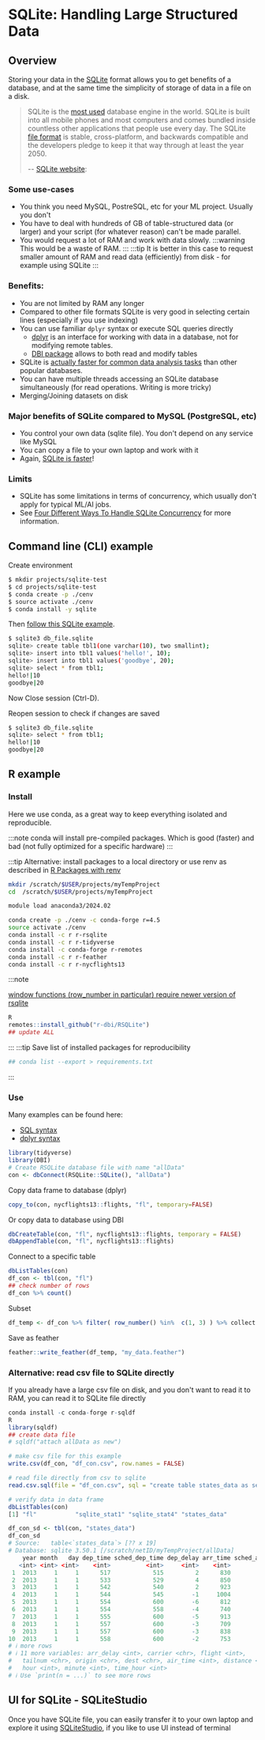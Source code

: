 # SQLite: Handling Large Structured Data

## Overview
Storing your data in the [SQLite](https://www.sqlite.org/index.html) format allows you to get benefits of a database, and at the same time the simplicity of storage of data in a file on a disk.

> SQLite is the [most used](https://www.sqlite.org/mostdeployed.html) database engine in the world. SQLite is built into all mobile phones and most computers and comes bundled inside countless other applications that people use every day. The SQLite [file format](https://www.sqlite.org/fileformat2.html) is stable, cross-platform, and backwards compatible and the developers pledge to keep it that way through at least the year 2050.
>
> -- [SQLite website](https://www.sqlite.org/index.html):

### Some use-cases

-   You think you need MySQL, PostreSQL, etc for your ML project. Usually you don't
-   You have to deal with hundreds of GB of table-structured data (or larger) and your script (for whatever reason) can't be made parallel.
-   You would request a lot of RAM and work with data slowly.
:::warning
This would be a waste of RAM.
:::
:::tip
It is better in this case to request smaller amount of RAM and read data (efficiently) from disk - for example using SQLite
:::

### Benefits:

-   You are not limited by RAM any longer
-   Compared to other file formats SQLite is very good in selecting certain lines (especially if you use indexing)
-   You can use familiar `dplyr` syntax or execute SQL queries directly
    -   [dplyr](https://dplyr.tidyverse.org/) is an interface for working with data in a database, not for modifying remote tables.
    -   [DBI package](https://dbi.r-dbi.org/) allows to both read and modify tables
-   SQLite is [actually faster for common data analysis tasks](https://www.sqlite.org/speed.html) than other popular databases.
-   You can have multiple threads accessing an SQLite database simultaneously (for read operations. Writing is more tricky)
-   Merging/Joining datasets on disk

### Major benefits of SQLite compared to MySQL (PostgreSQL, etc)

-   You control your own data (sqlite file). You don't depend on any service like MySQL
-   You can copy a file to your own laptop and work with it
-   Again, [SQLite is faster](https://www.sqlite.org/speed.html)!

### Limits

-   SQLite has some limitations in terms of concurrency, which usually don't apply for typical ML/AI jobs.
-   See [Four Different Ways To Handle SQLite Concurrency](https://medium.com/@gwendal.roue/four-different-ways-to-handle-sqlite-concurrency-db3bcc74d00e) for more information.

## Command line (CLI) example
Create environment
```sh
$ mkdir projects/sqlite-test
$ cd projects/sqlite-test
$ conda create -p ./cenv
$ source activate ./cenv
$ conda install -y sqlite
```
Then [follow this SQLite example](https://sqlite.org/cli.html).
```sh
$ sqlite3 db_file.sqlite
sqlite> create table tbl1(one varchar(10), two smallint);
sqlite> insert into tbl1 values('hello!', 10);
sqlite> insert into tbl1 values('goodbye', 20);
sqlite> select * from tbl1;
hello!|10
goodbye|20
```
Now Close session (Ctrl-D).

Reopen session to check if changes are saved
```sh
$ sqlite3 db_file.sqlite
sqlite> select * from tbl1;
hello!|10
goodbye|20
```

## R example
### Install
Here we use conda, as a great way to keep everything isolated and reproducible.

:::note
conda will install pre-compiled packages. Which is good (faster) and bad (not fully optimized for a specific hardware)
:::

:::tip
Alternative: install packages to a local directory or use renv as described in [R Packages with renv](./03_r_packages_with_renv.md)
```sh
mkdir /scratch/$USER/projects/myTempProject
cd  /scratch/$USER/projects/myTempProject

module load anaconda3/2024.02

conda create -p ./cenv -c conda-forge r=4.5
source activate ./cenv
conda install -c r r-rsqlite
conda install -c r r-tidyverse
conda install -c conda-forge r-remotes
conda install -c r r-feather
conda install -c r r-nycflights13
```
:::note

[window functions (row_number in particular) require newer version of rsqlite](https://github.com/r-dbi/RSQLite/issues/268)
```R
R
remotes::install_github("r-dbi/RSQLite")
## update ALL
```
:::
:::tip
Save list of installed packages for reproducibility
```sh
## conda list --export > requirements.txt
```
:::

### Use
Many examples can be found here:
-   [SQL syntax](https://solutions.posit.co/connections/db/databases/sqlite/)
-   [dplyr syntax](https://solutions.posit.co/connections/db/r-packages/dplyr/)

```R
library(tidyverse)
library(DBI)
# Create RSQLite database file with name "allData"
con <- dbConnect(RSQLite::SQLite(), "allData")
```

Copy data frame to database (dplyr)
```R
copy_to(con, nycflights13::flights, "fl", temporary=FALSE)
```

Or copy data to database using DBI
```R
dbCreateTable(con, "fl", nycflights13::flights, temporary = FALSE)
dbAppendTable(con, "fl", nycflights13::flights)
```

Connect to a specific table
```R
dbListTables(con)
df_con <- tbl(con, "fl")
## check number of rows
df_con %>% count()
```

Subset
```R
df_temp <- df_con %>% filter( row_number() %in%  c(1, 3) ) %>% collect
```

Save as feather
```R
feather::write_feather(df_temp, "my_data.feather")
```

### Alternative: read csv file to SQLite directly

If you already have a large csv file on disk, and you don't want to read it to RAM, you can read it to SQLite file directly
```R
conda install -c conda-forge r-sqldf 
R
library(sqldf)
## create data file
# sqldf("attach allData as new")

# make csv file for this example
write.csv(df_con, "df_con.csv", row.names = FALSE)

# read file directly from csv to sqlite
read.csv.sql(file = "df_con.csv", sql = "create table states_data as select * from file", dbname = "allData")

# verify data in data frame
dbListTables(con)
[1] "fl"           "sqlite_stat1" "sqlite_stat4" "states_data" 

df_con_sd <- tbl(con, "states_data")
df_con_sd
# Source:   table<`states_data`> [?? x 19]
# Database: sqlite 3.50.1 [/scratch/netID/myTempProject/allData]
    year month   day dep_time sched_dep_time dep_delay arr_time sched_arr_time
   <int> <int> <int>    <int>          <int>     <int>    <int>          <int>
 1  2013     1     1      517            515         2      830            819
 2  2013     1     1      533            529         4      850            830
 3  2013     1     1      542            540         2      923            850
 4  2013     1     1      544            545        -1     1004           1022
 5  2013     1     1      554            600        -6      812            837
 6  2013     1     1      554            558        -4      740            728
 7  2013     1     1      555            600        -5      913            854
 8  2013     1     1      557            600        -3      709            723
 9  2013     1     1      557            600        -3      838            846
10  2013     1     1      558            600        -2      753            745
# ℹ more rows
# ℹ 11 more variables: arr_delay <int>, carrier <chr>, flight <int>,
#   tailnum <chr>, origin <chr>, dest <chr>, air_time <int>, distance <int>,
#   hour <int>, minute <int>, time_hour <int>
# ℹ Use `print(n = ...)` to see more rows
```

## UI for SQLite - SQLiteStudio
Once you have SQLite file, you can easily transfer it to your own laptop and explore it using [SQLiteStudio](https://sqlitestudio.pl/), if you like to use UI instead of terminal
